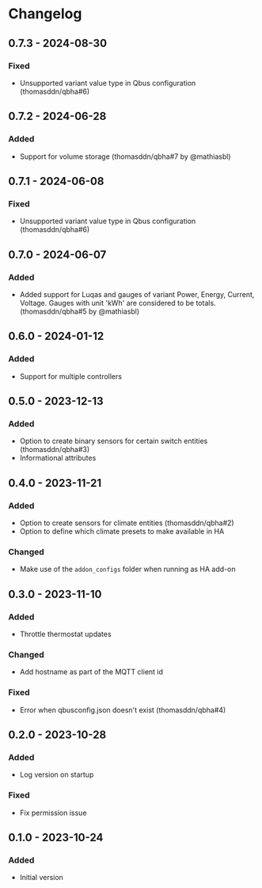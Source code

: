 # Changelog

## 0.7.3 - 2024-08-30

### Fixed

- Unsupported variant value type in Qbus configuration (thomasddn/qbha#6)


## 0.7.2 - 2024-06-28

### Added

- Support for volume storage (thomasddn/qbha#7 by @mathiasbl)


## 0.7.1 - 2024-06-08

### Fixed

- Unsupported variant value type in Qbus configuration (thomasddn/qbha#6)


## 0.7.0 - 2024-06-07

### Added

- Added support for Luqas and gauges of variant Power, Energy, Current, Voltage. Gauges with unit 'kWh' are considered to be totals. (thomasddn/qbha#5 by @mathiasbl)


## 0.6.0 - 2024-01-12

### Added

- Support for multiple controllers


## 0.5.0 - 2023-12-13

### Added

- Option to create binary sensors for certain switch entities (thomasddn/qbha#3)
- Informational attributes


## 0.4.0 - 2023-11-21

### Added

- Option to create sensors for climate entities (thomasddn/qbha#2)
- Option to define which climate presets to make available in HA

### Changed

- Make use of the `addon_configs` folder when running as HA add-on


## 0.3.0 - 2023-11-10

### Added

- Throttle thermostat updates

### Changed

- Add hostname as part of the MQTT client id

### Fixed

- Error when qbusconfig.json doesn't exist (thomasddn/qbha#4)


## 0.2.0 - 2023-10-28

### Added

- Log version on startup

### Fixed

- Fix permission issue


## 0.1.0 - 2023-10-24

### Added

- Initial version
